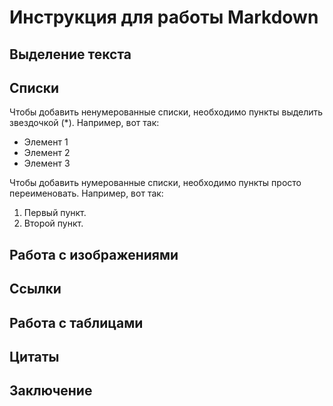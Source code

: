 # Инструкция для работы Markdown

## Выделение текста

## Списки

Чтобы добавить ненумерованные списки, необходимо пункты выделить звездочкой (*). Например, вот так:
* Элемент 1
* Элемент 2
* Элемент 3

Чтобы добавить нумерованные списки, необходимо пункты просто переименовать. Например, вот так:
1. Первый пункт.
2. Второй пункт.

## Работа с изображениями

## Ссылки

## Работа с таблицами

## Цитаты

## Заключение
